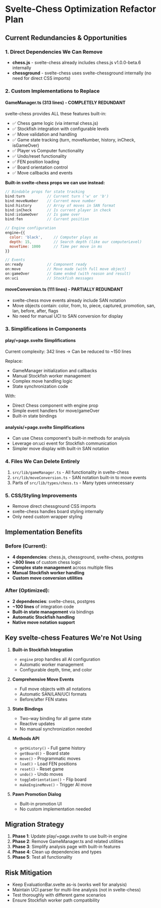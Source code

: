 # Svelte-Chess Optimization Refactor Plan

## Current Redundancies & Opportunities

### 1. **Direct Dependencies We Can Remove**
- **chess.js** - svelte-chess already includes chess.js v1.0.0-beta.6 internally
- **chessground** - svelte-chess uses svelte-chessground internally (no need for direct CSS imports)

### 2. **Custom Implementations to Replace**

#### **GameManager.ts (313 lines) - COMPLETELY REDUNDANT**
svelte-chess provides ALL these features built-in:
- ✅ Chess game logic (via internal chess.js)
- ✅ Stockfish integration with configurable levels
- ✅ Move validation and handling
- ✅ Game state tracking (turn, moveNumber, history, inCheck, isGameOver)
- ✅ Player vs Computer functionality
- ✅ Undo/reset functionality
- ✅ FEN position loading
- ✅ Board orientation control
- ✅ Move callbacks and events

**Built-in svelte-chess props we can use instead:**
```javascript
// Bindable props for state tracking
bind:turn          // Current turn ('w' or 'b')
bind:moveNumber    // Current move number
bind:history       // Array of moves in SAN format
bind:inCheck       // Is current player in check
bind:isGameOver    // Is game over
bind:fen           // Current position

// Engine configuration
engine={{
  color: 'black',     // Computer plays as
  depth: 15,          // Search depth (like our computerLevel)
  moveTime: 1000      // Time per move in ms
}}

// Events
on:ready           // Component ready
on:move            // Move made (with full move object)
on:gameOver        // Game ended (with reason and result)
on:uci             // Stockfish messages
```

#### **moveConversion.ts (111 lines) - PARTIALLY REDUNDANT**
- svelte-chess move events already include SAN notation
- Move objects contain: color, from, to, piece, captured, promotion, san, lan, before, after, flags
- No need for manual UCI to SAN conversion for display

### 3. **Simplifications in Components**

#### **play/+page.svelte Simplifications**
Current complexity: 342 lines → Can be reduced to ~150 lines

Replace:
- GameManager initialization and callbacks
- Manual Stockfish worker management
- Complex move handling logic
- State synchronization code

With:
- Direct Chess component with engine prop
- Simple event handlers for move/gameOver
- Built-in state bindings

#### **analysis/+page.svelte Simplifications**
- Can use Chess component's built-in methods for analysis
- Leverage on:uci event for Stockfish communication
- Simpler move display with built-in SAN notation

### 4. **Files We Can Delete Entirely**
1. `src/lib/gameManager.ts` - All functionality in svelte-chess
2. `src/lib/moveConversion.ts` - SAN notation built-in to move events
3. Parts of `src/lib/types/chess.ts` - Many types unnecessary

### 5. **CSS/Styling Improvements**
- Remove direct chessground CSS imports
- svelte-chess handles board styling internally
- Only need custom wrapper styling

## Implementation Benefits

### Before (Current):
- **4 dependencies**: chess.js, chessground, svelte-chess, postgres
- **~800 lines** of custom chess logic
- **Complex state management** across multiple files
- **Manual Stockfish worker handling**
- **Custom move conversion utilities**

### After (Optimized):
- **2 dependencies**: svelte-chess, postgres
- **~100 lines** of integration code
- **Built-in state management** via bindings
- **Automatic Stockfish handling**
- **Native move notation support**

## Key svelte-chess Features We're Not Using

1. **Built-in Stockfish Integration**
   - `engine` prop handles all AI configuration
   - Automatic worker management
   - Configurable depth, time, and color

2. **Comprehensive Move Events**
   - Full move objects with all notations
   - Automatic SAN/LAN/UCI formats
   - Before/after FEN states

3. **State Bindings**
   - Two-way binding for all game state
   - Reactive updates
   - No manual synchronization needed

4. **Methods API**
   - `getHistory()` - Full game history
   - `getBoard()` - Board state
   - `move()` - Programmatic moves
   - `load()` - Load FEN positions
   - `reset()` - Reset game
   - `undo()` - Undo moves
   - `toggleOrientation()` - Flip board
   - `makeEngineMove()` - Trigger AI move

5. **Pawn Promotion Dialog**
   - Built-in promotion UI
   - No custom implementation needed

## Migration Strategy

1. **Phase 1**: Update play/+page.svelte to use built-in engine
2. **Phase 2**: Remove GameManager.ts and related utilities
3. **Phase 3**: Simplify analysis page with built-in features
4. **Phase 4**: Clean up dependencies and types
5. **Phase 5**: Test all functionality

## Risk Mitigation

- Keep EvaluationBar.svelte as-is (works well for analysis)
- Maintain UCI parser for multi-line analysis (not in svelte-chess)
- Test thoroughly with different game scenarios
- Ensure Stockfish worker path compatibility